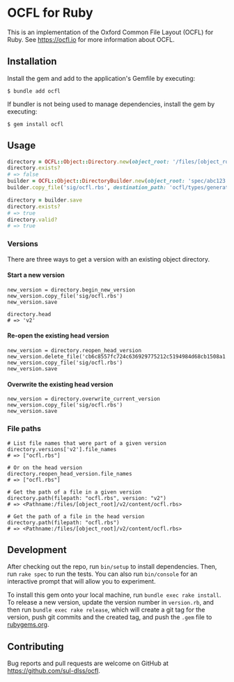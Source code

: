 # OCFL for Ruby

This is an implementation of the Oxford Common File Layout (OCFL) for Ruby.  See https://ocfl.io for more information about OCFL.


## Installation

Install the gem and add to the application's Gemfile by executing:

    $ bundle add ocfl

If bundler is not being used to manage dependencies, install the gem by executing:

    $ gem install ocfl

## Usage

```ruby
directory = OCFL::Object::Directory.new(object_root: '/files/[object_root]')
directory.exists?
# => false
builder = OCFL::Object::DirectoryBuilder.new(object_root: 'spec/abc123', id: 'http://example.com/abc123')
builder.copy_file('sig/ocfl.rbs', destination_path: 'ocfl/types/generated.rbs')

directory = builder.save
directory.exists?
# => true
directory.valid?
# => true
```

### Versions

There are three ways to get a version with an existing object directory.

#### Start a new version
```
new_version = directory.begin_new_version
new_version.copy_file('sig/ocfl.rbs')
new_version.save

directory.head
# => 'v2'
```

#### Re-open the existing head version
```
new_version = directory.reopen_head_version
new_version.delete_file('cb6c8557fc724c636929775212c5194984d68cb1508a1')
new_version.copy_file('sig/ocfl.rbs')
new_version.save
```

#### Overwrite the existing head version
```
new_version = directory.overwrite_current_version
new_version.copy_file('sig/ocfl.rbs')
new_version.save
```

### File paths
```
# List file names that were part of a given version
directory.versions['v2'].file_names
# => ["ocfl.rbs"]

# Or on the head version
directory.reopen_head_version.file_names
# => ["ocfl.rbs"]

# Get the path of a file in a given version
directory.path(filepath: "ocfl.rbs", version: "v2")
# => <Pathname:/files/[object_root]/v2/content/ocfl.rbs>

# Get the path of a file in the head version
directory.path(filepath: "ocfl.rbs")
# => <Pathname:/files/[object_root]/v2/content/ocfl.rbs>

```

## Development

After checking out the repo, run `bin/setup` to install dependencies. Then, run `rake spec` to run the tests. You can also run `bin/console` for an interactive prompt that will allow you to experiment.

To install this gem onto your local machine, run `bundle exec rake install`. To release a new version, update the version number in `version.rb`, and then run `bundle exec rake release`, which will create a git tag for the version, push git commits and the created tag, and push the `.gem` file to [rubygems.org](https://rubygems.org).

## Contributing

Bug reports and pull requests are welcome on GitHub at https://github.com/sul-dlss/ocfl.

